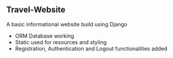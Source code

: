 ## Travel-Website

A basic informational website build using Django

- ORM Database working
- Static used for resources and styling
- Registration, Authentication and Logout functionalities added
